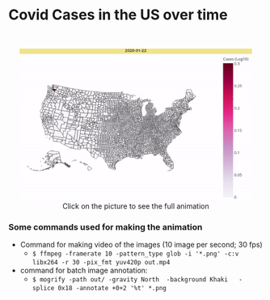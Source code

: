 # Covid Cases in the US over time

<br>
<p align="center">
    <a href='https://www.youtube.com/watch?v=dkWlypeWqt8&ab_channel=KnowledgeCrawler'>
          <img width="460" height="300" src="https://github.com/qiisziilbash/US-Covid-Animated-Over-Time/blob/master/data/output.gif">
    </a>
    <br>
    Click on the picture to see the full animation
</p>


### Some commands used for making the animation
- Command for making video of the images (10 image per second; 30 fps)
    - ```$ ffmpeg -framerate 10 -pattern_type glob -i '*.png' -c:v libx264 -r 30 -pix_fmt yuv420p out.mp4```
- command for batch image annotation:
    - ```$ mogrify -path out/ -gravity North  -background Khaki   -splice 0x18 -annotate +0+2 '%t' *.png ```
